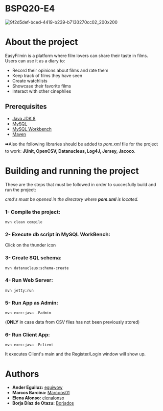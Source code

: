 # BSPQ20-E4
![9f2d5def-bced-4419-b239-b7130270cc02_200x200](https://user-images.githubusercontent.com/43065732/80421676-25b52580-88dd-11ea-870e-861f738dead6.png)

# About the project

EasyFilmin is a platform where film lovers can share their taste in films. Users can use it as a diary to:
* Record their opinions about films and rate them
* Keep track of films they have seen
* Create watchlists
* Showcase their favorite films
* Interact with other cinephiles

## Prerequisites
- [Java JDK 8](https://www.oracle.com/java/technologies/javase/javase-jdk8-downloads.html)
- [MySQL](https://dev.mysql.com/downloads/mysql/)
- [MySQL Workbench](https://www.mysql.com/products/workbench/)
- [Maven](https://maven.apache.org/download.cgi)

🠮Also the following libraries should be added to *pom.xml* file for the project to work: **JUnit, OpenCSV, Datanucleus, Log4J, Jersey, Jacoco.**

# Building and running the project
These are the steps that must be followed in order to succesfully build and run the project:

*cmd's must be opened in the directory where* ***pom.xml*** *is located.*
### 1- Compile the project:
```mvn clean compile```
### 2- Execute db script in MySQL WorkBench:
Click on the thunder icon
### 3- Create SQL schema: 
```mvn datanucleus:schema-create```
### 4- Run Web Server: 
```mvn jetty:run```
### 5- Run App as Admin: 
```mvn exec:java -Padmin``` 

(**ONLY** in case data from CSV files has not been previously stored)

### 6- Run Client App:
```mvn exec:java -Pclient``` 

It executes Client's main and the Register/Login window will show up.

# Authors
- **Ander Eguiluz:** [eguiwow](https://github.com/eguiwow)
- **Marcos Barcina:** [Marcoos01](https://github.com/Marcoos01)
- **Elena Alonso:** [elenalonso](https://github.com/elenalonso)
- **Borja Díaz de Otazu:** [Borjados](https://github.com/Borjados)




